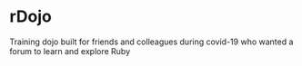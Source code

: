 # rDojo
Training dojo built for friends and colleagues during covid-19 who wanted a forum to learn and explore Ruby
